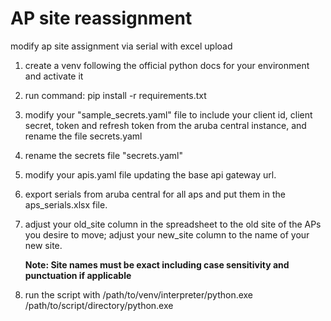 # AP site reassignment
modify ap site assignment via serial with excel upload

1. create a venv following the official python docs for your environment and activate it

2. run command: pip install -r requirements.txt

3. modify your "sample_secrets.yaml" file to include your client id, client secret, token and refresh token from the aruba central instance, and rename the file secrets.yaml

4. rename the secrets file "secrets.yaml"

5. modify your apis.yaml file updating the base api gateway url. 

6. export serials from aruba central for all aps and put them in the aps_serials.xlsx file. 

7. adjust your old_site column in the spreadsheet to the old site of the APs you desire to move; adjust your new_site column to the name of your new site. 

    **Note: Site names must be exact including case sensitivity and punctuation if applicable**

8. run the script with /path/to/venv/interpreter/python.exe /path/to/script/directory/python.exe

